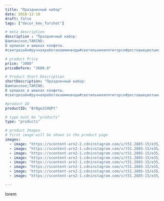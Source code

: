 ```yaml
---
title: "Праздничный набор"
date: 2018-12-10
draft: false
tags: ["decor_kmv_furshet"]

# meta description
description : "Праздничный набор:
Шампанское;TARINO;
В орешках и шишках конфеты.
#свитдизайн#ручнаяработакавминводы#светильникипятигорск#ростовыецветыназаказминеральныеводы#по"

# product Price
price: "3000"
priceBefore: "3600.0"

# Product Short Description
shortDescription: "Праздничный набор:
Шампанское;TARINO;
В орешках и шишках конфеты.
#свитдизайн#ручнаяработакавминводы#светильникипятигорск#ростовыецветыназаказминеральныеводы#подарокнановыйгод#поделкиназаказминеральныеводы"

#product ID
productID: "BrNge1CHQPt"

# type must be "products"
type: "products"

# product Images
# first image will be shown in the product page
images:
  - image: "https://scontent-arn2-2.cdninstagram.com/v/t51.2885-15/e35/46193181_1970134079735777_2683576902599508999_n.jpg?se=7&tp=1&_nc_ht=scontent-arn2-2.cdninstagram.com&_nc_cat=105&_nc_ohc=SLSHbwF4XDUAX9TWshy&oh=5f6bbadb306237c062f72c1a82069495&oe=6076731B&ig_cache_key=MTkzMTM0MjY2ODM1OTQ2NzM2Mw%3D%3D.2"
  - image: "https://scontent-arn2-1.cdninstagram.com/v/t51.2885-15/e35/46517756_512470852581279_8918096682712692949_n.jpg?se=7&tp=1&_nc_ht=scontent-arn2-1.cdninstagram.com&_nc_cat=103&_nc_ohc=r0HPBjC3DKkAX9jVsdz&oh=2eeceaab4cdc2eb65858c612f3c50abc&oe=6072D585&ig_cache_key=MTkzMTM0MjY2ODM1OTMxMzMyNw%3D%3D.2"
  - image: "https://scontent-arn2-1.cdninstagram.com/v/t51.2885-15/e35/46600292_192410991710383_2704308117359368140_n.jpg?se=7&tp=1&_nc_ht=scontent-arn2-1.cdninstagram.com&_nc_cat=107&_nc_ohc=Y2zmaH0WRgoAX-5WCen&oh=17d3cb425571faedf368beb8ef375b25&oe=6074C31A&ig_cache_key=MTkzMTM0MjY2ODM1MTEyMTUzMA%3D%3D.2"
  - image: "https://scontent-arn2-1.cdninstagram.com/v/t51.2885-15/e35/45991403_271775636854983_313986086690857036_n.jpg?se=7&tp=1&_nc_ht=scontent-arn2-1.cdninstagram.com&_nc_cat=103&_nc_ohc=m_2K1OWPBYcAX__4Ec_&oh=6854db7e0287d961663dc613f2f790c6&oe=6075CE54&ig_cache_key=MTkzMTM0MjY2ODM3NjEwODU3NQ%3D%3D.2"
  - image: "https://scontent-arn2-1.cdninstagram.com/v/t51.2885-15/e35/46935217_344295166152306_2401445061788558937_n.jpg?se=7&tp=1&_nc_ht=scontent-arn2-1.cdninstagram.com&_nc_cat=106&_nc_ohc=anjxCSQFc6AAX8kdjy9&oh=a48114cb42922b65b9299c4d2d050dcc&oe=6075CE19&ig_cache_key=MTkzMTM0MjY2ODM2Nzg2MzU0Nw%3D%3D.2"
  - image: "https://scontent-arn2-1.cdninstagram.com/v/t51.2885-15/e35/44640567_360735564503221_5740102546974243394_n.jpg?se=7&tp=1&_nc_ht=scontent-arn2-1.cdninstagram.com&_nc_cat=101&_nc_ohc=D-tje54Dc0sAX8BCcJX&oh=0c8b3ec2ba2208b1abb59b194d0f1c1a&oe=6074BC36&ig_cache_key=MTkzMTM0MjY2ODMzNDMwODE1MA%3D%3D.2"
  - image: "https://scontent-arn2-2.cdninstagram.com/v/t51.2885-15/e35/46709360_571560359947944_886471600896013445_n.jpg?se=7&tp=1&_nc_ht=scontent-arn2-2.cdninstagram.com&_nc_cat=100&_nc_ohc=K2CIsaN_aacAX99cwVx&oh=1ad02d1645b1d786908cd6574b3bc5e5&oe=6074F561&ig_cache_key=MTkzMTM0MjY2ODM4NDYwNzMxMQ%3D%3D.2"
  - image: "https://scontent-arn2-1.cdninstagram.com/v/t51.2885-15/e35/45737048_386563688748451_2860541229667170202_n.jpg?se=7&tp=1&_nc_ht=scontent-arn2-1.cdninstagram.com&_nc_cat=107&_nc_ohc=R4Mwb_KFH_4AX_gqul0&oh=7de2b9e87b938bea8a4163c81cfc8e18&oe=6072E3A3&ig_cache_key=MTkzMTM0MjY2ODM2Nzg2NjA3OA%3D%3D.2"

---
```

lorem

